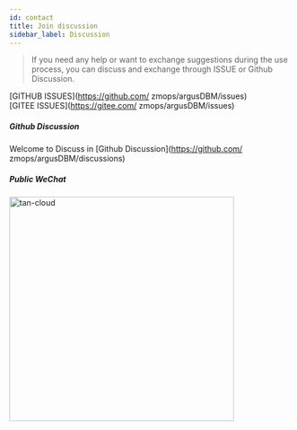 ```yaml
---
id: contact  
title: Join discussion    
sidebar_label: Discussion     
---
```


> If you need any help or want to exchange suggestions during the use process, you can discuss and exchange through ISSUE or Github Discussion.

[GITHUB ISSUES](https://github.com/ zmops/argusDBM/issues)   
[GITEE ISSUES](https://gitee.com/ zmops/argusDBM/issues)  

##### Github Discussion

Welcome to Discuss in [Github Discussion](https://github.com/ zmops/argusDBM/discussions)

##### Public WeChat

<img alt="tan-cloud" src="https://cdn.jsdelivr.net/gh/ zmops/argusDBM/home/static/img/wechat.png" width="400"/>  

